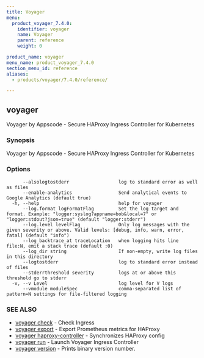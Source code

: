 ```yaml
---
title: Voyager
menu:
  product_voyager_7.4.0:
    identifier: voyager
    name: Voyager
    parent: reference
    weight: 0

product_name: voyager
menu_name: product_voyager_7.4.0
section_menu_id: reference
aliases:
  - products/voyager/7.4.0/reference/

---
```

## voyager

Voyager by Appscode - Secure HAProxy Ingress Controller for Kubernetes

### Synopsis

Voyager by Appscode - Secure HAProxy Ingress Controller for Kubernetes

### Options

```
      --alsologtostderr                  log to standard error as well as files
      --enable-analytics                 Send analytical events to Google Analytics (default true)
  -h, --help                             help for voyager
      --log.format logFormatFlag         Set the log target and format. Example: "logger:syslog?appname=bob&local=7" or "logger:stdout?json=true" (default "logger:stderr")
      --log.level levelFlag              Only log messages with the given severity or above. Valid levels: [debug, info, warn, error, fatal] (default "info")
      --log_backtrace_at traceLocation   when logging hits line file:N, emit a stack trace (default :0)
      --log_dir string                   If non-empty, write log files in this directory
      --logtostderr                      log to standard error instead of files
      --stderrthreshold severity         logs at or above this threshold go to stderr
  -v, --v Level                          log level for V logs
      --vmodule moduleSpec               comma-separated list of pattern=N settings for file-filtered logging
```

### SEE ALSO

* [voyager check](/products/voyager/7.4.0/reference/voyager_check)	 - Check Ingress
* [voyager export](/products/voyager/7.4.0/reference/voyager_export)	 - Export Prometheus metrics for HAProxy
* [voyager haproxy-controller](/products/voyager/7.4.0/reference/voyager_haproxy-controller)	 - Synchronizes HAProxy config
* [voyager run](/products/voyager/7.4.0/reference/voyager_run)	 - Launch Voyager Ingress Controller
* [voyager version](/products/voyager/7.4.0/reference/voyager_version)	 - Prints binary version number.

